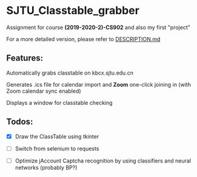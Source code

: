 # SJTU_Classtable_grabber

Assignment for course **(2019-2020-2)-CS902** and also my first "project"

For a more detailed version, please refer to [DESCRIPTION.md](DESCRIPTION.md)

## Features:

Automatically grabs classtable on kbcx.sjtu.edu.cn

Generates .ics file for calendar import and **Zoom** one-click joining in (with Zoom calendar sync enabled)

Displays a window for classtable checking


## Todos:

- [X] Draw the ClassTable using tkinter

- [ ] Switch from selenium to requests

- [ ] Optimize jAccount Captcha recognition by using classifiers and neural networks (probably BP?)


